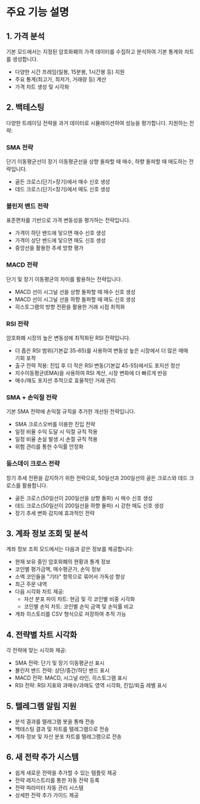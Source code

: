 # 주요 기능 설명

## 1. 가격 분석
기본 모드에서는 지정된 암호화폐의 가격 데이터를 수집하고 분석하여 기본 통계와 차트를 생성합니다.
- 다양한 시간 프레임(일봉, 15분봉, 1시간봉 등) 지원
- 주요 통계(최고가, 최저가, 거래량 등) 계산
- 가격 차트 생성 및 시각화

## 2. 백테스팅
다양한 트레이딩 전략을 과거 데이터로 시뮬레이션하여 성능을 평가합니다. 지원하는 전략:

### SMA 전략
단기 이동평균선이 장기 이동평균선을 상향 돌파할 때 매수, 하향 돌파할 때 매도하는 전략입니다.
- 골든 크로스(단기>장기)에서 매수 신호 생성
- 데드 크로스(단기<장기)에서 매도 신호 생성

### 볼린저 밴드 전략
표준편차를 기반으로 가격 변동성을 평가하는 전략입니다.
- 가격이 하단 밴드에 닿으면 매수 신호 생성
- 가격이 상단 밴드에 닿으면 매도 신호 생성
- 중앙선을 활용한 추세 방향 평가

### MACD 전략
단기 및 장기 이동평균의 차이를 활용하는 전략입니다.
- MACD 선이 시그널 선을 상향 돌파할 때 매수 신호 생성
- MACD 선이 시그널 선을 하향 돌파할 때 매도 신호 생성
- 히스토그램의 방향 전환을 활용한 거래 시점 최적화

### RSI 전략
암호화폐 시장의 높은 변동성에 최적화된 RSI 전략입니다.
- 더 좁은 RSI 범위(기본값 35-65)를 사용하여 변동성 높은 시장에서 더 많은 매매 기회 포착
- 출구 전략 적용: 진입 후 더 작은 RSI 변동(기본값 45-55)에서도 포지션 청산
- 지수이동평균(EMA)을 사용하여 RSI 계산, 시장 변화에 더 빠르게 반응
- 매수/매도 포지션 추적으로 효율적인 거래 관리

### SMA + 손익절 전략
기본 SMA 전략에 손익절 규칙을 추가한 개선된 전략입니다.
- SMA 크로스오버를 이용한 진입 전략
- 일정 비율 수익 도달 시 익절 규칙 적용
- 일정 비율 손실 발생 시 손절 규칙 적용
- 위험 관리를 통한 수익률 안정화

### 둠스데이 크로스 전략
장기 추세 전환을 감지하기 위한 전략으로, 50일선과 200일선의 골든 크로스와 데드 크로스를 활용합니다.
- 골든 크로스(50일선이 200일선을 상향 돌파) 시 매수 신호 생성
- 데드 크로스(50일선이 200일선을 하향 돌파) 시 강한 매도 신호 생성
- 장기 추세 변화 감지에 효과적인 전략

## 3. 계좌 정보 조회 및 분석
계좌 정보 조회 모드에서는 다음과 같은 정보를 제공합니다:
- 현재 보유 중인 암호화폐의 현황과 통계 정보
- 코인별 평가금액, 매수평균가, 손익 정보
- 소액 코인들을 "기타" 항목으로 묶어서 가독성 향상
- 최근 주문 내역
- 다음 시각화 차트 제공:
  - 자산 분포 파이 차트: 현금 및 각 코인별 비중 시각화
  - 코인별 손익 차트: 코인별 손익 금액 및 손익률 비교
- 계좌 히스토리를 CSV 형식으로 저장하여 추적 가능

## 4. 전략별 차트 시각화
각 전략에 맞는 시각화 제공:
- SMA 전략: 단기 및 장기 이동평균선 표시
- 볼린저 밴드 전략: 상단/중간/하단 밴드 표시
- MACD 전략: MACD, 시그널 라인, 히스토그램 표시
- RSI 전략: RSI 지표와 과매수/과매도 영역 시각화, 진입/퇴출 레벨 표시

## 5. 텔레그램 알림 지원
- 분석 결과를 텔레그램 봇을 통해 전송
- 백테스팅 결과 및 차트를 텔레그램으로 전송
- 계좌 정보 및 자산 분포 차트를 텔레그램으로 전송

## 6. 새 전략 추가 시스템
- 쉽게 새로운 전략을 추가할 수 있는 템플릿 제공
- 전략 레지스트리를 통한 자동 전략 등록
- 전략 파라미터 자동 관리 시스템
- 상세한 전략 추가 가이드 제공 